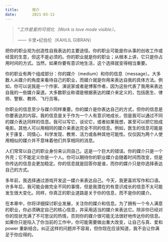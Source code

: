 ```yaml
---
title:      简介
date:       2021-03-13
---
```


> “*工作是爱的可视化（Work is love mode visible）。*
>
> —— 卡里•纪伯伦（KAHLIL GIBRAN）

把你的职业视为创造性自我表达的主要途径。你的职业可能是你从事的创收工作或经营的生意，但这不是必须的。你的职业就是你的职业；从根本上讲，它只是你占用时间的方式。当然，如果你要有意识地生活，这个选择就变得相当重要。

你的职业有两个组成部分：你的媒介（medium）和你的信息（message）。大多数人从媒介的角度来看待自己的职业，而媒介就是你用来表达自我的具体方法。例如，你可以说我是一个作家、演说家或者是博客作者，因为这些代表了我用来表达自我的一些媒介渠道。大多数职业称谓是根据表达的媒介来定义的，包括医生、律师、警察、教师、飞行员等。

你职业的信息至少与媒介同样重要。你的媒介是你表达自己的方式，但你的信息是你要表达的内容。我的信息是关于作为一个人有意识地成长，但是我可以通过不同的媒介表达同样的信息。我可以写它，谈论它，或者如果我想，甚至可以把它拍成电影。其他人可以用相同的媒介来表达完全不同的信息。例如，医生的信息可能是关于康复、同情心、科学发现、教育、活力或各种其他可能性。仅仅因为两个人使用相似的媒介并不意味着他们共享相同的消息。

人们常常以自己的职业身份来认同自己。这是一个巨大的错误。你的媒介只是一个外壳；它不能定义你是一个人。你可以期待你的职业媒介会随着时间而改变，但是你传达的信息会更加稳定。你的信息就是回答你是谁，而你的媒介只是你选择表达自己的方式。

多年前，我选择通过游戏开发这一媒介来表达自己。今天，我更喜欢写作和口语。许多年后，我可能会做完全不同的事情，但是我潜在的有意识成长的信息不太可能发生很大变化。同样，你真正的职业道路是关于你的信息，而不是你的媒介。

在本章中，你将详细探讨职业发展，关注你的媒介和信息。为了拥有一个令人满意的职业，你必须确定自己的核心信息，并采用适当的媒介来表达它。除非你已经对你的现状充满了不可思议的热情，否则你的媒介很可能无法很好地传达你的信息。如果你只是陷入了你当前的工作中，你可能需要做出重大改变，让自己与真、爱和 power 重新结合。纠正这样的问题并不容易，但你现在应该知道，我不会让你满足于你应得的。

